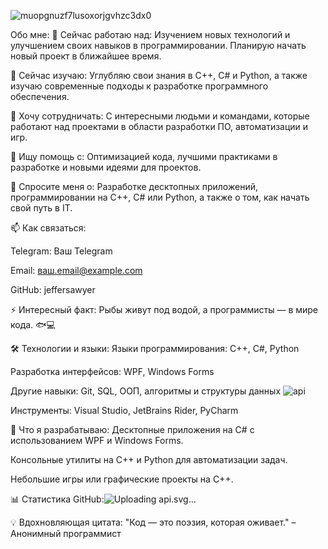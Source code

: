 ![muopgnuzf7lusoxorjgvhzc3dx0](https://github.com/user-attachments/assets/64a77ff5-0ff1-4a40-be0a-633af1c23842)



Обо мне:
🔭 Сейчас работаю над:
Изучением новых технологий и улучшением своих навыков в программировании. Планирую начать новый проект в ближайшее время.

🌱 Сейчас изучаю:
Углубляю свои знания в C++, C# и Python, а также изучаю современные подходы к разработке программного обеспечения.

👯 Хочу сотрудничать:
С интересными людьми и командами, которые работают над проектами в области разработки ПО, автоматизации и игр.

🤔 Ищу помощь с:
Оптимизацией кода, лучшими практиками в разработке и новыми идеями для проектов.

💬 Спросите меня о:
Разработке десктопных приложений, программировании на C++, C# или Python, а также о том, как начать свой путь в IT.

📫 Как связаться:

Telegram: Ваш Telegram

Email: ваш.email@example.com

GitHub: jeffersawyer

⚡ Интересный факт:
Рыбы живут под водой, а программисты — в мире кода. 🐟💻

🛠️ Технологии и языки:
Языки программирования: C++, C#, Python

Разработка интерфейсов: WPF, Windows Forms

Другие навыки: Git, SQL, ООП, алгоритмы и структуры данных
![api](https://github.com/user-attachments/assets/cb06b01a-e6ee-4fae-8ac2-a3f2a8f7f986)

Инструменты: Visual Studio, JetBrains Rider, PyCharm

🚀 Что я разрабатываю:
Десктопные приложения на C# с использованием WPF и Windows Forms.

Консольные утилиты на C++ и Python для автоматизации задач.

Небольшие игры или графические проекты на C++.

📊 Статистика GitHub:![Uploading api.svg…]()

💡 Вдохновляющая цитата:
"Код — это поэзия, которая оживает." – Анонимный программист
